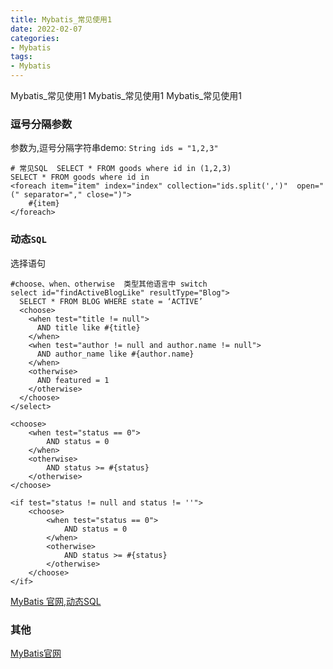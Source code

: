 ```yaml
---
title: Mybatis_常见使用1
date: 2022-02-07
categories: 
- Mybatis
tags:
- Mybatis
---
```

Mybatis_常见使用1
Mybatis_常见使用1
Mybatis_常见使用1

<!-- more -->

### 逗号分隔参数

参数为,逗号分隔字符串demo: ` String ids = "1,2,3" `

```mysql
# 常见SQL  SELECT * FROM goods where id in (1,2,3)
SELECT * FROM goods where id in
<foreach item="item" index="index" collection="ids.split(',')"  open="(" separator="," close=")">
	#{item}
</foreach>
```

### 动态`SQL`

选择语句

```mysql
#choose、when、otherwise  类型其他语言中 switch 
select id="findActiveBlogLike" resultType="Blog">
  SELECT * FROM BLOG WHERE state = ‘ACTIVE’
  <choose>
    <when test="title != null">
      AND title like #{title}
    </when>
    <when test="author != null and author.name != null">
      AND author_name like #{author.name}
    </when>
    <otherwise>
      AND featured = 1
    </otherwise>
  </choose>
</select>
```

```mysql
<choose>
    <when test="status == 0">
        AND status = 0
    </when>
    <otherwise>
        AND status >= #{status}
    </otherwise>
</choose>
```

```mysql
<if test="status != null and status != ''">
    <choose>
        <when test="status == 0">
            AND status = 0
        </when>
        <otherwise>
            AND status >= #{status}
        </otherwise>
    </choose>
</if>
```

[MyBatis 官网,动态SQL](https://mybatis.org/mybatis-3/zh/dynamic-sql.html)









### 其他

[MyBatis官网](https://mybatis.org/mybatis-3/zh)





